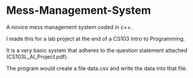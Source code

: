 # Mess-Management-System
A novice mess management system coded in c++.

I made this for a lab project at the end of a CS103 Intro to Programming.

It is a very basic system that adheres to the question statement attached (CS103L_AI_Project.pdf).

The program would create a file data.csv and write the data into that file.
